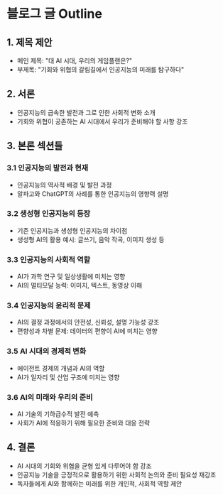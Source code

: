 # 블로그 글 Outline

## 1. 제목 제안
- 메인 제목: "대 AI 시대, 우리의 게임플랜은?"
- 부제목: "기회와 위협의 갈림길에서 인공지능의 미래를 탐구하다"

## 2. 서론
- 인공지능의 급속한 발전과 그로 인한 사회적 변화 소개
- 기회와 위협이 공존하는 AI 시대에서 우리가 준비해야 할 사항 강조

## 3. 본론 섹션들
### 3.1 인공지능의 발전과 현재
- 인공지능의 역사적 배경 및 발전 과정
- 알파고와 ChatGPT의 사례를 통한 인공지능의 영향력 설명

### 3.2 생성형 인공지능의 등장
- 기존 인공지능과 생성형 인공지능의 차이점
- 생성형 AI의 활용 예시: 글쓰기, 음악 작곡, 이미지 생성 등

### 3.3 인공지능의 사회적 역할
- AI가 과학 연구 및 일상생활에 미치는 영향
- AI의 멀티모달 능력: 이미지, 텍스트, 동영상 이해

### 3.4 인공지능의 윤리적 문제
- AI의 결정 과정에서의 안전성, 신뢰성, 설명 가능성 강조
- 편향성과 차별 문제: 데이터의 편향이 AI에 미치는 영향

### 3.5 AI 시대의 경제적 변화
- 에이전트 경제의 개념과 AI의 역할
- AI가 일자리 및 산업 구조에 미치는 영향

### 3.6 AI의 미래와 우리의 준비
- AI 기술의 기하급수적 발전 예측
- 사회가 AI에 적응하기 위해 필요한 준비와 대응 전략

## 4. 결론
- AI 시대의 기회와 위협을 균형 있게 다루어야 함 강조
- 인공지능 기술을 긍정적으로 활용하기 위한 사회적 논의와 준비 필요성 재강조
- 독자들에게 AI와 함께하는 미래를 위한 개인적, 사회적 역할 제안
